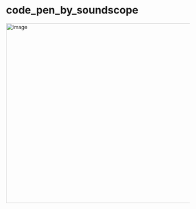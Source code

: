 ﻿# code_pen_by_soundscope

<img width="1081" height="493" alt="image" src="https://github.com/user-attachments/assets/3c329db3-d3c5-43fe-af8c-536fe2f1e6d4" />
